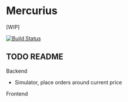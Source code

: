 # Mercurius

[WIP]

[![Build Status](https://travis-ci.org/eeng/mercurius.svg?branch=master)](https://travis-ci.org/eeng/mercurius)

## TODO README

Backend

- Simulator, place orders around current price

Frontend
